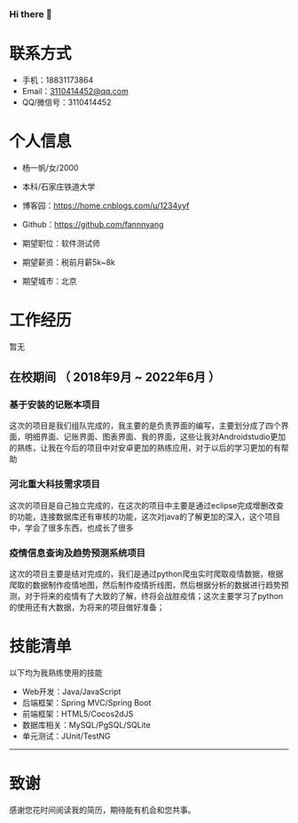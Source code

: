### Hi there 👋

<!--
**fannnyang/fannnyang** is a ✨ _special_ ✨ repository because its `README.md` (this file) appears on your GitHub profile.

Here are some ideas to get you started:

- 🔭 I’m currently working on ...
- 🌱 I’m currently learning ...
- 👯 I’m looking to collaborate on ...
- 🤔 I’m looking for help with ...
- 💬 Ask me about ...
- 📫 How to reach me: ...
- 😄 Pronouns: ...
- ⚡ Fun fact: ...
-->
# 联系方式


- 手机：18831173864
- Email：3110414452@qq.com
- QQ/微信号：3110414452

# 个人信息

 - 杨一帆/女/2000 
 - 本科/石家庄铁道大学
 - 博客园：https://home.cnblogs.com/u/1234yyf
 - Github：https://github.com/fannnyang

 - 期望职位：软件测试师
 - 期望薪资：税前月薪5k~8k
 - 期望城市：北京


# 工作经历
暂无

## 在校期间 （ 2018年9月 ~ 2022年6月 ）

### 基于安装的记账本项目 
 这次的项目是我们组队完成的，我主要的是负责界面的编写，主要划分成了四个界面，明细界面、记账界面、图表界面、我的界面，这些让我对Androidstudio更加的熟练，让我在今后的项目中对安卓更加的熟练应用，对于以后的学习更加的有帮助


### 河北重大科技需求项目 
这次的项目是自己独立完成的，在这次的项目中主要是通过eclipse完成增删改查的功能，连接数据库还有审核的功能，这次对java的了解更加的深入，这个项目中，学会了很多东西，也成长了很多


### 疫情信息查询及趋势预测系统项目

这次的项目主要是结对完成的，我们是通过python爬虫实时爬取疫情数据，根据爬取的数据制作疫情地图，然后制作疫情折线图，然后根据分析的数据进行趋势预测，对于将来的疫情有了大致的了解，终将会战胜疫情；这次主要学习了python的使用还有大数据，为将来的项目做好准备；  



# 技能清单

以下均为我熟练使用的技能

- Web开发：Java/JavaScript
- 后端框架：Spring MVC/Spring Boot
- 前端框架：HTML5/Cocos2dJS
- 数据库相关：MySQL/PgSQL/SQLite
- 单元测试：JUnit/TestNG
      
---      
# 致谢
感谢您花时间阅读我的简历，期待能有机会和您共事。
